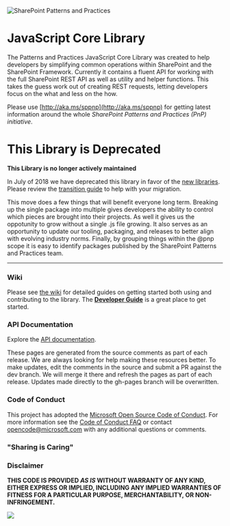 ![SharePoint Patterns and Practices](https://devofficecdn.azureedge.net/media/Default/PnP/sppnp.png)

# JavaScript Core Library

The Patterns and Practices JavaScript Core Library was created to help developers by simplifying common operations within SharePoint and the SharePoint Framework. Currently it contains a fluent API for working with the full SharePoint REST API as well as utility and helper functions. This takes the guess work out of creating REST requests, letting developers focus on the what and less on the how.

Please use [http://aka.ms/sppnp](http://aka.ms/sppnp) for getting latest information around the whole *SharePoint Patterns and Practices (PnP) initiative*.

# This Library is Deprecated #

**This Library is no longer actively maintained**

In July of 2018 we have deprecated this library in favor of the [new libraries](https://github.com/pnp/pnpjs). Please review the [transition guide](https://pnp.github.io/pnpjs/documentation/transition-guide/) to help with your migration.

This move does a few things that will benefit everyone long term. Breaking up the single package into multiple gives developers the ability to control which pieces are brought into their projects. As well it gives us the oppotunity to grow without a single .js file growing. It also serves as an opportunity to update our tooling, packaging, and releases to better align with evolving industry norms. Finally, by grouping things within the @pnp scope it is easy to identify packages published by the SharePoint Patterns and Practices team.

------

### Wiki

Please see [the wiki](https://github.com/SharePoint/PnP-JS-Core/wiki) for detailed guides on getting started both using and contributing to the library. The **[Developer Guide](https://github.com/SharePoint/PnP-JS-Core/wiki/Developer-Guide)** is a great place to get started.

### API Documentation

Explore the [API documentation](https://sharepoint.github.io/PnP-JS-Core/).

These pages are generated from the source comments as part of each release. We are always looking for help making these resources better. To make updates, edit the comments in the source and submit a PR against the dev branch. We will merge it there and refresh the pages as part of each release. Updates made directly to the gh-pages branch will be overwritten.

### Code of Conduct

This project has adopted the [Microsoft Open Source Code of Conduct](https://opensource.microsoft.com/codeofconduct/). For more information see the [Code of Conduct FAQ](https://opensource.microsoft.com/codeofconduct/faq/) or contact [opencode@microsoft.com](mailto:opencode@microsoft.com) with any additional questions or comments.

### "Sharing is Caring"

### Disclaimer

**THIS CODE IS PROVIDED *AS IS* WITHOUT WARRANTY OF ANY KIND, EITHER EXPRESS OR IMPLIED, INCLUDING ANY IMPLIED WARRANTIES OF FITNESS FOR A PARTICULAR PURPOSE, MERCHANTABILITY, OR NON-INFRINGEMENT.**

![](https://telemetry.sharepointpnp.com/pnp-js-core/readme)
